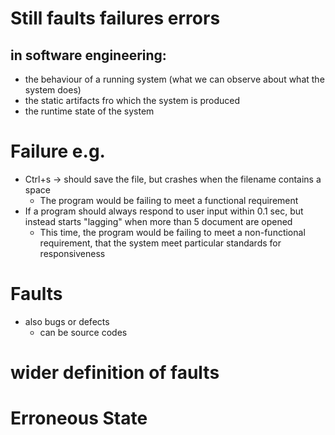 # Still faults failures errors
## in software engineering: 
- the behaviour of a running system (what we can observe about what the system does)
- the static artifacts fro which the system is produced
- the runtime state of the system

# Failure e.g.
- Ctrl+s -> should save the file, but crashes when the filename contains a space
    - The program would be failing to meet a functional requirement
- If a program should always respond to user input within 0.1 sec, but instead starts "lagging" when more than 5 document are opened
    - This time, the program would be failing to meet a non-functional requirement, that the system meet particular standards for responsiveness

# Faults
- also bugs or defects
    - can be source codes

# wider definition of faults

# Erroneous State
